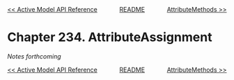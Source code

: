 <div>
<div style='float: left'><a href='ch233-active-model-api-reference.md'>&lt;&lt; Active Model API Reference</a></div>
<div style='float: right'><a href='ch235-attributemethods.md'>AttributeMethods &gt;&gt;</a></div>
<div style='float: inline-auto;text-align:center'><a href='README.md'>README</a></div>
<div style="clear: both"></div>
</div>

# Chapter 234. AttributeAssignment

*Notes forthcoming*

<div>
<div style='float: left'><a href='ch233-active-model-api-reference.md'>&lt;&lt; Active Model API Reference</a></div>
<div style='float: right'><a href='ch235-attributemethods.md'>AttributeMethods &gt;&gt;</a></div>
<div style='float: inline-auto;text-align:center'><a href='README.md'>README</a></div>
<div style="clear: both"></div>
</div>